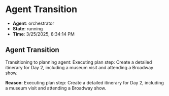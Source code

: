 # Agent Transition

- **Agent**: orchestrator
- **State**: running
- **Time**: 3/25/2025, 8:34:14 PM

## Agent Transition

Transitioning to planning agent: Executing plan step: Create a detailed itinerary for Day 2, including a museum visit and attending a Broadway show.

**Reason**: Executing plan step: Create a detailed itinerary for Day 2, including a museum visit and attending a Broadway show.

